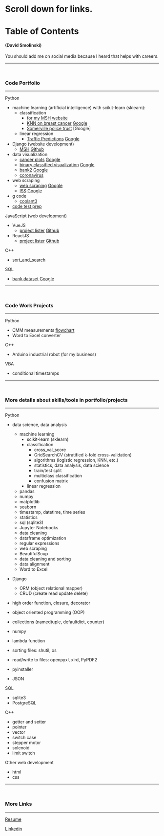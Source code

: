 # **Scroll down for links.**
# **Table of Contents**
#### (David Smolinski)
You should add me on social media because I heard that helps with careers.
___
<br>

### **Code Portfolio**
___

Python

- machine learning (artificial intelligence) with scikit-learn (sklearn):
    - classification
        - [for my MSH website](https://github.com/DavidSmolinski/portfolio/blob/master/machine%20learning/happiness.ipynb)
        - [KNN on breast cancer](https://github.com/DavidSmolinski/portfolio/blob/master/machine%20learning/machine_learning_bc.ipynb)  [Google](https://colab.research.google.com/drive/16evW7ZgGegf7W-fx_NeSp27EM0BmhZlh)
        - [Somerville police trust](https://github.com/DavidSmolinski/portfolio/blob/master/machine%20learning/Somerville%20police%20trust.ipynb)  [Google]
    - linear regression
        - [Traffic Predictions](https://github.com/DavidSmolinski/portfolio/blob/master/machine%20learning/traffic.ipynb)  [Google](https://colab.research.google.com/drive/1J24SykFvNO2pnZvEU_-BiIaQHjS_reTi)
- Django (website development)
    - [MSH](https://moresomervillehappinessapp.herokuapp.com/home)  [Github](https://github.com/DavidSmolinski/portfolio/tree/master/websites/msh)  
- data visualization
    - [cancer plots](https://github.com/DavidSmolinski/portfolio/blob/master/cancer%20data%20analysis%20without%20machine%20learning/cancer_plots.ipynb)  [Google](https://colab.research.google.com/drive/1q5nwWg51bin0lnY6EQ6xl2LAa36vTgx-)
    - [binary classified visualization](https://github.com/DavidSmolinski/portfolio/blob/master/cancer%20data%20analysis%20without%20machine%20learning/binary_classified_visualization.ipynb)  [Google](https://colab.research.google.com/drive/17yfQZhAT-GUHUESiU6oankrbHxrjvy3w)
    - [bank2](https://github.com/DavidSmolinski/portfolio/blob/master/pandas%20matplotlib/bank2.ipynb)  [Google](https://colab.research.google.com/drive/1UahtJqPc7MdqgTBnQlZ9zcGZ7ZU4ZZ9r)
    - [coronavirus](https://github.com/DavidSmolinski/portfolio/blob/master/data%20visualization/coronavirus.ipynb)
- web scraping
    - [web scraping](https://github.com/DavidSmolinski/portfolio/blob/master/web%20scraping%20bees/web%20scraping.ipynb)  [Google](https://colab.research.google.com/drive/1IOfmLkJk3S0uBk_-g6jQOH1yrG7tZmFq)
    - [ISS](https://github.com/DavidSmolinski/portfolio/blob/master/space%20station%20distance/iss_dist.ipynb)  [Google](https://colab.research.google.com/drive/1tEuKVdb2ucalepqh-CDI43qqtL87ELy6)
- g code
    - [coolant3](https://github.com/DavidSmolinski/portfolio/blob/master/change_m8/coolant3.py) 
- [code test prep](https://github.com/DavidSmolinski/portfolio/tree/master/python_prepare_for_code_tests)

JavaScript (web development)

- VueJS
    - [project lister](https://davidsmolinski.github.io/project_lister_vue/) [Github](https://github.com/DavidSmolinski/project_lister_vue/tree/master)
- ReactJS
    - [project lister](https://davidsmolinski.github.io/project_lister/) [Github](https://github.com/DavidSmolinski/project_lister/tree/master)
    
C++

- [sort_and_search](https://github.com/DavidSmolinski/portfolio/tree/master/C%2B%2B/sort_and_search) 

SQL

- [bank dataset](https://github.com/DavidSmolinski/portfolio/blob/master/SQL%20CSV%20Pandas%20Python%20Project/bank.ipynb)  [Google](https://colab.research.google.com/drive/1Q6DH7iTorqIEtB42ddTV8mGVSFFTGt6x#scrollTo=7JtWERPhPPOG)  

___
<br>

### **Code Work Projects**
___

Python

- CMM measurements [flowchart](https://drive.google.com/file/d/1ZXXQr_sRHcxXa7fGgBZX1LvO-symZtQ8/view)
- Word to Excel converter

C++

- Arduino industrial robot (for my business)

VBA

- conditional timestamps

___
<br>

### **More details about skills/tools in portfolio/projects**
___

Python

- data science, data analysis
    - machine learning
        - scikit-learn (sklearn)
        - classification
            - cross_val_score
            - GridSearchCV (stratified k-fold cross-validation)
            - algorithms (logistic regression, KNN, etc.)
            - statistics, data analysis, data science
            - train/test split
            - multiclass classification
            - confusion matrix
        - linear regression
    - pandas
    - numpy
    - matplotlib
    - seaborn
    - timestamp, datetime, time series
    - statistics
    - sql (sqlite3)
    - Jupyter Notebooks
    - data cleaning
    - dataframe optimization
    - regular expressions
    - web scraping
    - BeautifulSoup
    - data cleaning and sorting
    - data alignment
    - Word to Excel

- Django
    - ORM (object relational mapper)
    - CRUD (create read update delete)
- high order function, closure, decorator
- object oriented programming (OOP)
- collections (namedtuple, defaultdict, counter)
- numpy
- lambda function
- sorting files: shutil, os
- read/write to files: openpyxl, xlrd, PyPDF2
- pyinstaller
- JSON


SQL 

- sqlite3
- PostgreSQL

C++

- getter and setter
- pointer
- vector
- switch case
- stepper motor
- solenoid
- limit switch

Other web development
- html
- css

___
<br>

### **More Links**
___

[Resume](https://docs.google.com/document/d/1NmaSZmUnfOo0ZlQYJZyDy648Fhi-4z7evU47rpatxZ4) 

[Linkedin](https://www.linkedin.com/in/david-smolinski-96933050/) 

